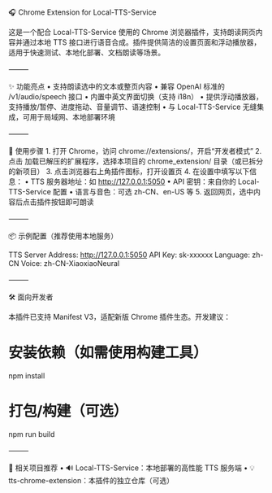 🎧 Chrome Extension for Local-TTS-Service

这是一个配合 Local-TTS-Service 使用的 Chrome 浏览器插件，支持朗读网页内容并通过本地 TTS 接口进行语音合成。插件提供简洁的设置页面和浮动播放器，适用于快速测试、本地化部署、文档朗读等场景。

⸻

✨ 功能亮点
• 支持朗读选中的文本或整页内容
• 兼容 OpenAI 标准的 /v1/audio/speech 接口
• 内置中英文界面切换（支持 i18n）
• 提供浮动播放器，支持播放/暂停、进度拖动、音量调节、语速控制
• 与 Local-TTS-Service 无缝集成，可用于局域网、本地部署环境

⸻

🧭 使用步骤 1. 打开 Chrome，访问 chrome://extensions/，开启“开发者模式” 2. 点击 加载已解压的扩展程序，选择本项目的 chrome_extension/ 目录（或已拆分的新项目） 3. 点击浏览器右上角插件图标，打开设置页 4. 在设置中填写以下信息：
• TTS 服务器地址：如 http://127.0.0.1:5050
• API 密钥：来自你的 Local-TTS-Service 配置
• 语言与音色：可选 zh-CN、en-US 等 5. 返回网页，选中内容后点击插件按钮即可朗读

⸻

📦 示例配置（推荐使用本地服务）

TTS Server Address: http://127.0.0.1:5050
API Key: sk-xxxxxx
Language: zh-CN
Voice: zh-CN-XiaoxiaoNeural

⸻

🛠️ 面向开发者

本插件已支持 Manifest V3，适配新版 Chrome 插件生态。开发建议：

# 安装依赖（如需使用构建工具）

npm install

# 打包/构建（可选）

npm run build

⸻

📌 相关项目推荐
• 🔊 Local-TTS-Service：本地部署的高性能 TTS 服务端
• 💡 tts-chrome-extension：本插件的独立仓库（可选）

